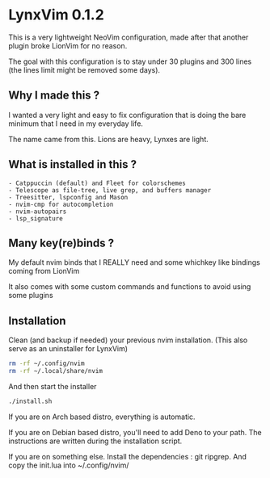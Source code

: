 # LynxVim 0.1.2

This is a very lightweight NeoVim configuration, made after that another plugin broke LionVim for no reason.

The goal with this configuration is to stay under 30 plugins and 300 lines (the lines limit might be removed some days).

## Why I made this ?

I wanted a very light and easy to fix configuration that is doing the bare minimum that I need in my everyday life.

The name came from this. Lions are heavy, Lynxes are light.

## What is installed in this ?

    - Catppuccin (default) and Fleet for colorschemes
    - Telescope as file-tree, live grep, and buffers manager
    - Treesitter, lspconfig and Mason
    - nvim-cmp for autocompletion
    - nvim-autopairs
    - lsp_signature

## Many key(re)binds ?

My default nvim binds that I REALLY need and some whichkey like bindings coming from LionVim

It also comes with some custom commands and functions to avoid using some plugins

## Installation

Clean (and backup if needed) your previous nvim installation. (This also serve as an uninstaller for LynxVim)

```sh
rm -rf ~/.config/nvim
rm -rf ~/.local/share/nvim
```

And then start the installer
```sh
./install.sh
```

If you are on Arch based distro, everything is automatic.

If you are on Debian based distro, you'll need to add Deno to your path. The instructions are written during the installation script.

If you are on something else. Install the dependencies : git ripgrep. And copy the init.lua into ~/.config/nvim/
